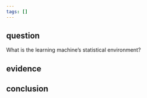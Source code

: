 ```yaml
---
tags: []
---
```

## question
What is the learning machine’s statistical environment?
## evidence

## conclusion